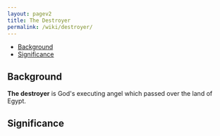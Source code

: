 ```yaml
---
layout: pagev2
title: The Destroyer
permalink: /wiki/destroyer/
---
```

- [Background](#background)
- [Significance](#significance)

## Background

**The destroyer** is God's executing angel which passed over the land of Egypt.

## Significance
